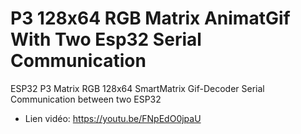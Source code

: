 # P3 128x64 RGB Matrix AnimatGif With Two Esp32 Serial Communication
ESP32 P3 Matrix RGB 128x64 SmartMatrix Gif-Decoder
Serial Communication between two ESP32 
- Lien vidéo: https://youtu.be/FNpEdO0jpaU
